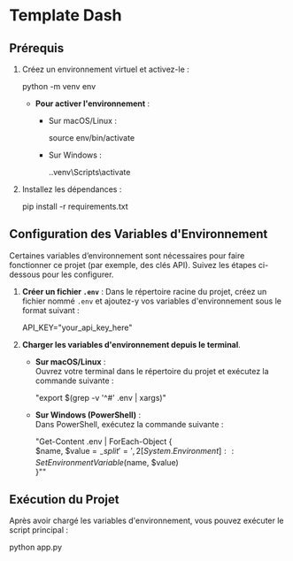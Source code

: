 # Template Dash

## Prérequis

1. Créez un environnement virtuel et activez-le :

   python -m venv env

   - **Pour activer l'environnement** :
     - Sur macOS/Linux :
       
       source env/bin/activate
     
     - Sur Windows :
       
       .\.venv\Scripts\activate

2. Installez les dépendances :

   pip install -r requirements.txt

## Configuration des Variables d'Environnement

Certaines variables d’environnement sont nécessaires pour faire fonctionner ce projet (par exemple, des clés API). Suivez les étapes ci-dessous pour les configurer.

1. **Créer un fichier `.env`** : Dans le répertoire racine du projet, créez un fichier nommé `.env` et ajoutez-y vos variables d'environnement sous le format suivant :

   API_KEY="your_api_key_here"  

2. **Charger les variables d'environnement depuis le terminal**.

   - **Sur macOS/Linux** :  
     Ouvrez votre terminal dans le répertoire du projet et exécutez la commande suivante :

     "export $(grep -v '^#' .env | xargs)"

   - **Sur Windows (PowerShell)** :  
     Dans PowerShell, exécutez la commande suivante :

     "Get-Content .env | ForEach-Object {  
         $name, $value = $_ -split '=', 2  
         [System.Environment]::SetEnvironmentVariable($name, $value)  
     }""


## Exécution du Projet

Après avoir chargé les variables d'environnement, vous pouvez exécuter le script principal :

   python app.py
